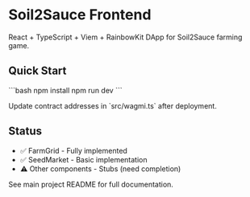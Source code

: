 # Soil2Sauce Frontend

React + TypeScript + Viem + RainbowKit DApp for Soil2Sauce farming game.

## Quick Start
\`\`\`bash
npm install
npm run dev
\`\`\`

Update contract addresses in \`src/wagmi.ts\` after deployment.

## Status
- ✅ FarmGrid - Fully implemented
- ✅ SeedMarket - Basic implementation  
- ⚠️ Other components - Stubs (need completion)

See main project README for full documentation.
